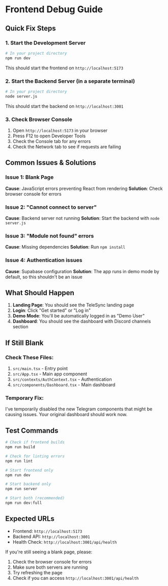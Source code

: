 # Frontend Debug Guide

## Quick Fix Steps

### 1. **Start the Development Server**
```bash
# In your project directory
npm run dev
```

This should start the frontend on `http://localhost:5173`

### 2. **Start the Backend Server** (in a separate terminal)
```bash
# In your project directory
node server.js
```

This should start the backend on `http://localhost:3001`

### 3. **Check Browser Console**
1. Open `http://localhost:5173` in your browser
2. Press F12 to open Developer Tools
3. Check the Console tab for any errors
4. Check the Network tab to see if requests are failing

## Common Issues & Solutions

### Issue 1: Blank Page
**Cause**: JavaScript errors preventing React from rendering
**Solution**: Check browser console for errors

### Issue 2: "Cannot connect to server"
**Cause**: Backend server not running
**Solution**: Start the backend with `node server.js`

### Issue 3: "Module not found" errors
**Cause**: Missing dependencies
**Solution**: Run `npm install`

### Issue 4: Authentication issues
**Cause**: Supabase configuration
**Solution**: The app runs in demo mode by default, so this shouldn't be an issue

## What Should Happen

1. **Landing Page**: You should see the TeleSync landing page
2. **Login**: Click "Get started" or "Log in" 
3. **Demo Mode**: You'll be automatically logged in as "Demo User"
4. **Dashboard**: You should see the dashboard with Discord channels section

## If Still Blank

### Check These Files:
1. `src/main.tsx` - Entry point
2. `src/App.tsx` - Main app component
3. `src/contexts/AuthContext.tsx` - Authentication
4. `src/components/Dashboard.tsx` - Main dashboard

### Temporary Fix:
I've temporarily disabled the new Telegram components that might be causing issues. Your original dashboard should work now.

## Test Commands

```bash
# Check if frontend builds
npm run build

# Check for linting errors
npm run lint

# Start frontend only
npm run dev

# Start backend only
npm run server

# Start both (recommended)
npm run dev:full
```

## Expected URLs

- Frontend: `http://localhost:5173`
- Backend API: `http://localhost:3001`
- Health Check: `http://localhost:3001/api/health`

If you're still seeing a blank page, please:
1. Check the browser console for errors
2. Make sure both servers are running
3. Try refreshing the page
4. Check if you can access `http://localhost:3001/api/health`



